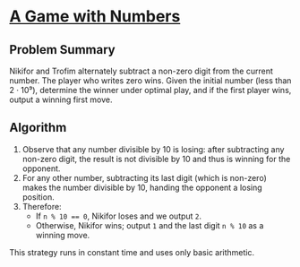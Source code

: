 # [A Game with Numbers](https://www.spoj.com/problems/NGM)

## Problem Summary
Nikifor and Trofim alternately subtract a non-zero digit from the current number. The player who writes zero wins. Given the initial number (less than 2 · 10⁹), determine the winner under optimal play, and if the first player wins, output a winning first move.

## Algorithm
1. Observe that any number divisible by 10 is losing: after subtracting any non-zero digit, the result is not divisible by 10 and thus is winning for the opponent.
2. For any other number, subtracting its last digit (which is non-zero) makes the number divisible by 10, handing the opponent a losing position.
3. Therefore:
   * If `n % 10 == 0`, Nikifor loses and we output `2`.
   * Otherwise, Nikifor wins; output `1` and the last digit `n % 10` as a winning move.

This strategy runs in constant time and uses only basic arithmetic.
